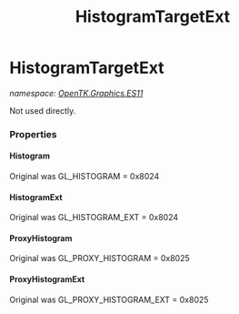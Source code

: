﻿---
title: HistogramTargetExt
---

# HistogramTargetExt
_namespace: [OpenTK.Graphics.ES11](N-OpenTK.Graphics.ES11.html)_

Not used directly.



### Properties

#### Histogram
Original was GL_HISTOGRAM = 0x8024
#### HistogramExt
Original was GL_HISTOGRAM_EXT = 0x8024
#### ProxyHistogram
Original was GL_PROXY_HISTOGRAM = 0x8025
#### ProxyHistogramExt
Original was GL_PROXY_HISTOGRAM_EXT = 0x8025

